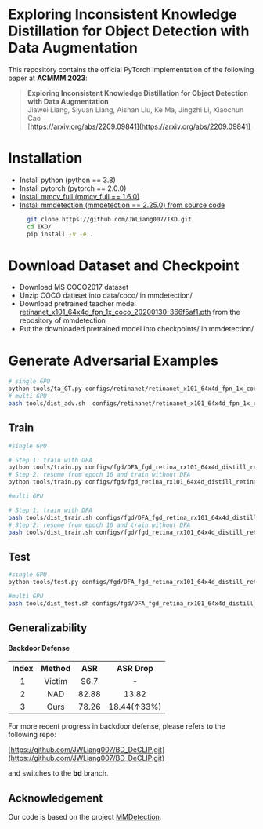 # Exploring Inconsistent Knowledge Distillation for Object Detection with Data Augmentation 

This repository contains the official PyTorch implementation of the following paper at **ACMMM 2023**: 

> **Exploring Inconsistent Knowledge Distillation for Object Detection with Data Augmentation**<br>
> Jiawei Liang, Siyuan Liang, Aishan Liu, Ke Ma, Jingzhi Li, Xiaochun Cao<br>
> [https://arxiv.org/abs/2209.09841](https://arxiv.org/abs/2209.09841)

# Installation

* Install python (python == 3.8)
* Install pytorch (pytorch == 2.0.0)
* [Install mmcv_full (mmcv_full == 1.6.0)](https://github.com/open-mmlab/mmcv#installation)
* [Install mmdetection (mmdetection == 2.25.0) from source code](https://mmdetection.readthedocs.io/en/latest/get_started.html#installation)
  ```bash
    git clone https://github.com/JWLiang007/IKD.git
    cd IKD/
    pip install -v -e .
  ```

# Download Dataset and Checkpoint
* Download MS COCO2017 dataset 
* Unzip COCO dataset into data/coco/ in mmdetection/
* Download pretrained teacher model [retinanet_x101_64x4d_fpn_1x_coco_20200130-366f5af1.pth](https://download.openmmlab.com/mmdetection/v2.0/retinanet/retinanet_x101_64x4d_fpn_1x_coco/retinanet_x101_64x4d_fpn_1x_coco_20200130-366f5af1.pth)
 from the repository of mmdetection 
* Put the downloaded pretrained model into checkpoints/ in mmdetection/


# Generate Adversarial Examples
```bash
# single GPU
python tools/ta_GT.py configs/retinanet/retinanet_x101_64x4d_fpn_1x_coco.py  checkpoints/retinanet_x101_64x4d_fpn_1x_coco_20200130-366f5af1.pth --method difgsm  --show-dir data/adv_rtn_coco_8_5 --gen_adv_aug --eps 8 --alpha 2 --steps 5
# multi GPU
bash tools/dist_adv.sh  configs/retinanet/retinanet_x101_64x4d_fpn_1x_coco.py  checkpoints/retinanet_x101_64x4d_fpn_1x_coco_20200130-366f5af1.pth  8  --method difgsm  --show-dir data/adv_rtn_coco_8_5 --gen_adv_aug --eps 8 --alpha 2 --steps 5
```

## Train

```bash
#single GPU

# Step 1: train with DFA 
python tools/train.py configs/fgd/DFA_fgd_retina_rx101_64x4d_distill_retina_r50_fpn_2x_coco.py
# Step 2: resume from epoch 16 and train without DFA
python tools/train.py configs/fgd/fgd_retina_rx101_64x4d_distill_retina_r50_fpn_2x_coco.py --resume-from work_dirs/DFA_fgd_retina_rx101_64x4d_distill_retina_r50_fpn_2x_coco/epoch_16.pth

#multi GPU

# Step 1: train with DFA 
bash tools/dist_train.sh configs/fgd/DFA_fgd_retina_rx101_64x4d_distill_retina_r50_fpn_2x_coco.py 8
# Step 2: resume from epoch 16 and train without DFA
bash tools/dist_train.sh configs/fgd/fgd_retina_rx101_64x4d_distill_retina_r50_fpn_2x_coco.py 8 --resume-from work_dirs/DFA_fgd_retina_rx101_64x4d_distill_retina_r50_fpn_2x_coco/epoch_16.pth

```


## Test
```bash
#single GPU
python tools/test.py configs/fgd/DFA_fgd_retina_rx101_64x4d_distill_retina_r50_fpn_2x_coco.py $PATH_CHECKPOINT --eval bbox

#multi GPU
bash tools/dist_test.sh configs/fgd/DFA_fgd_retina_rx101_64x4d_distill_retina_r50_fpn_2x_coco.py $PATH_CHECKPOINT 8 --eval bbox
```

## Generalizability

#### Backdoor Defense 

<table><tbody>
<!-- START TABLE -->
<!-- TABLE HEADER -->
<th valign="center">Index</th>
<th valign="center">Method</th>
<th valign="center">ASR</th>
<th valign="center">ASR Drop</th>


<tr>
<td align="center">1</td>
<td align="center">Victim</td>
<td align="center">96.7</td>
<td align="center">-</td>
</tr>

<tr>
<td align="center">2</td>
<td align="center">NAD</td>
<td align="center">82.88</td>
<td align="center">13.82</td>
</tr>
<tr>
<td align="center">3</td>
<td align="center">Ours</td>
<td align="center">78.26</td>
<td align="center">18.44(↑33%)</td>
</tr>

</tbody></table>

For more recent progress in backdoor defense, please refers to the following repo:

[https://github.com/JWLiang007/BD_DeCLIP.git](https://github.com/JWLiang007/BD_DeCLIP.git) 

and switches to the __bd__ branch.

## Acknowledgement

Our code is based on the project [MMDetection](https://github.com/open-mmlab/mmdetection).
